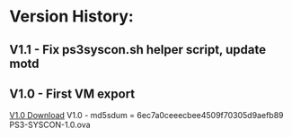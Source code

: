 # Version History:

## V1.1 - Fix ps3syscon.sh helper script, update motd

## V1.0 - First VM export
[V1.0 Download](https://workupload.com/file/pAYfPEbHVwK)
V1.0 - md5sdum = 6ec7a0ceeecbee4509f70305d9aefb89 PS3-SYSCON-1.0.ova
